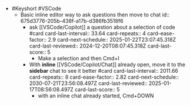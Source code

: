 - #Keyshort #VSCode
	- Basic inline editor way to ask questions then move to chat
	  id:: 675d3776-205b-438f-a17b-d386fb3518f6
		- ask [[VSCode/Copilot]] a question about a selection of code #card
		  card-last-interval:: 33.64
		  card-repeats:: 4
		  card-ease-factor:: 2.9
		  card-next-schedule:: 2025-01-22T23:07:45.318Z
		  card-last-reviewed:: 2024-12-20T08:07:45.318Z
		  card-last-score:: 5
			- Make a selection and then Cmd+I
		- With **inline** [[VSCode/Copilot/Chat]] already open, move it to the **sidebar** chat to see it better #card
		  card-last-interval:: 2011.66
		  card-repeats:: 8
		  card-ease-factor:: 2.82
		  card-next-schedule:: 2030-07-21T23:56:08.497Z
		  card-last-reviewed:: 2025-01-17T08:56:08.497Z
		  card-last-score:: 5
			- with an inline chat already started, Cmd+DOWN